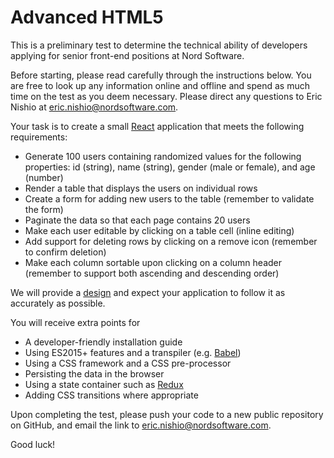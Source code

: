 # Advanced HTML5

This is a preliminary test to determine the technical ability of developers applying for senior front-end positions at Nord Software.

Before starting, please read carefully through the instructions below. You are free to look up any information online and offline and spend as much time on the test as you deem necessary. Please direct any questions to Eric Nishio at eric.nishio@nordsoftware.com.

Your task is to create a small [React](https://facebook.github.io/react/) application that meets the following requirements:

- Generate 100 users containing randomized values for the following properties: id (string), name (string), gender (male or female), and age (number)
- Render a table that displays the users on individual rows
- Create a form for adding new users to the table (remember to validate the form)
- Paginate the data so that each page contains 20 users
- Make each user editable by clicking on a table cell (inline editing)
- Add support for deleting rows by clicking on a remove icon (remember to confirm deletion)
- Make each column sortable upon clicking on a column header (remember to support both ascending and descending order)

We will provide a [design](design.pdf) and expect your application to follow it as accurately as possible.

You will receive extra points for

- A developer-friendly installation guide
- Using ES2015+ features and a transpiler (e.g. [Babel](http://babeljs.io))
- Using a CSS framework and a CSS pre-processor
- Persisting the data in the browser
- Using a state container such as [Redux](http://redux.js.org)
- Adding CSS transitions where appropriate

Upon completing the test, please push your code to a new public repository on GitHub, and email the link to eric.nishio@nordsoftware.com.

Good luck!
